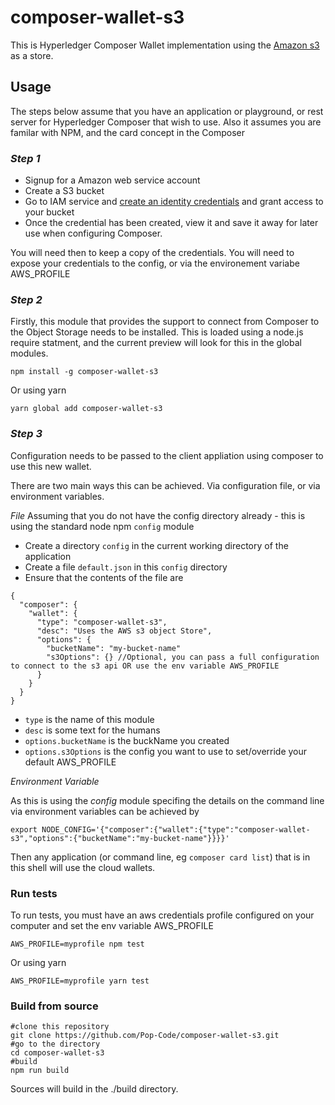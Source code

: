 # composer-wallet-s3

This is Hyperledger Composer Wallet implementation using the [Amazon s3](https://aws.amazon.com/fr/s3/) as a store.

## Usage

The steps below assume that you have an application or playground, or rest server for Hyperledger Composer that wish to use.
Also it assumes you are familar with NPM, and the card concept in the Composer


### *Step 1*

- Signup for a Amazon web service account
- Create a S3 bucket 
- Go to IAM service and [create an identity credentials](https://docs.aws.amazon.com/IAM/latest/UserGuide/id_users_create.html#id_users_create_console) and grant access to your bucket
- Once the credential has been created, view it and save it away for later use when configuring Composer.

You will need then to keep a copy of the credentials. You will need to expose your credentials to the config, or via the environement variabe AWS_PROFILE

### *Step 2*

Firstly, this module that provides the support to connect from Composer to the Object Storage needs to be installed.
This is loaded using a node.js require statment, and the current preview will look for this in the global modules. 

```
npm install -g composer-wallet-s3
```
Or using yarn
```
yarn global add composer-wallet-s3
```

### *Step 3*

Configuration needs to be passed to the client appliation using composer to use this new wallet.

There are two main ways this can be achieved. Via configuration file, or via environment variables. 

*File*
Assuming that you do not have the config directory already - this is using the standard node npm `config` module


- Create a directory `config` in the current working directory of the application
- Create a file `default.json` in this `config` directory
- Ensure that the contents of the file are
```
{
  "composer": {
    "wallet": {
      "type": "composer-wallet-s3",
      "desc": "Uses the AWS s3 object Store",
      "options": {
        "bucketName": "my-bucket-name"
        "s3Options": {} //Optional, you can pass a full configuration to connect to the s3 api OR use the env variable AWS_PROFILE 
      }
    }
  }
}
```

- `type` is the name of this module
- `desc` is some text for the humans
- `options.bucketName` is the buckName you created
- `options.s3Options` is the config you want to use to set/override your default AWS_PROFILE

*Environment Variable*

As this is using the *config* module specifing the details on the command line via environment variables can be achieved by

```
export NODE_CONFIG='{"composer":{"wallet":{"type":"composer-wallet-s3","options":{"bucketName":"my-bucket-name"}}}}'
```

Then any application (or command line, eg `composer card list`) that is in this shell will use the cloud wallets.

### Run tests
To run tests, you must have an aws credentials profile configured on your computer and set the env variable AWS_PROFILE
```
AWS_PROFILE=myprofile npm test
```
Or using yarn
```
AWS_PROFILE=myprofile yarn test
```

### Build from source

````
#clone this repository
git clone https://github.com/Pop-Code/composer-wallet-s3.git
#go to the directory
cd composer-wallet-s3
#build
npm run build
````
Sources will build in the ./build directory.